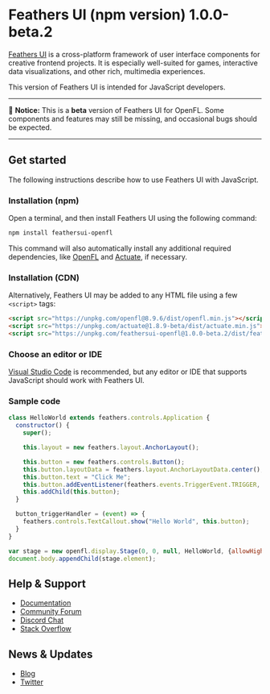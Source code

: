 # Feathers UI (npm version) 1.0.0-beta.2

[Feathers UI](https://feathersui.com/) is a cross-platform framework of user interface components for creative frontend projects. It is especially well-suited for games, interactive data visualizations, and other rich, multimedia experiences.

This version of Feathers UI is intended for JavaScript developers.

---

🚨 **Notice:** This is a **beta** version of Feathers UI for OpenFL. Some components and features may still be missing, and occasional bugs should be expected.

---

## Get started

The following instructions describe how to use Feathers UI with JavaScript.

### Installation (npm)

Open a terminal, and then install Feathers UI using the following command:

```sh
npm install feathersui-openfl
```

This command will also automatically install any additional required dependencies, like [OpenFL](https://www.npmjs.com/package/openfl) and [Actuate](https://www.npmjs.com/package/actuate), if necessary.

### Installation (CDN)

Alternatively, Feathers UI may be added to any HTML file using a few `<script>` tags:

```html
<script src="https://unpkg.com/openfl@8.9.6/dist/openfl.min.js"></script>
<script src="https://unpkg.com/actuate@1.8.9-beta/dist/actuate.min.js"></script>
<script src="https://unpkg.com/feathersui-openfl@1.0.0-beta.2/dist/feathersui-openfl.min.js"></script>
```
### Choose an editor or IDE

[Visual Studio Code](https://code.visualstudio.com/) is recommended, but any editor or IDE that supports JavaScript should work with Feathers UI.

### Sample code

```js
class HelloWorld extends feathers.controls.Application {
  constructor() {
    super();

    this.layout = new feathers.layout.AnchorLayout();

    this.button = new feathers.controls.Button();
    this.button.layoutData = feathers.layout.AnchorLayoutData.center();
    this.button.text = "Click Me";
    this.button.addEventListener(feathers.events.TriggerEvent.TRIGGER, this.button_triggerHandler);
    this.addChild(this.button);
  }

  button_triggerHandler = (event) => {
    feathers.controls.TextCallout.show("Hello World", this.button);
  }
}

var stage = new openfl.display.Stage(0, 0, null, HelloWorld, {allowHighDPI: true});
document.body.appendChild(stage.element);
```

## Help & Support

- [Documentation](https://feathersui.com/learn/haxe-openfl/)
- [Community Forum](https://community.feathersui.com/)
- [Discord Chat](https://discord.feathersui.com/)
- [Stack Overflow](https://stackoverflow.com/questions/tagged/feathersui)

## News & Updates

- [Blog](https://feathersui.com/blog/)
- [Twitter](https://twitter.com/feathersui)